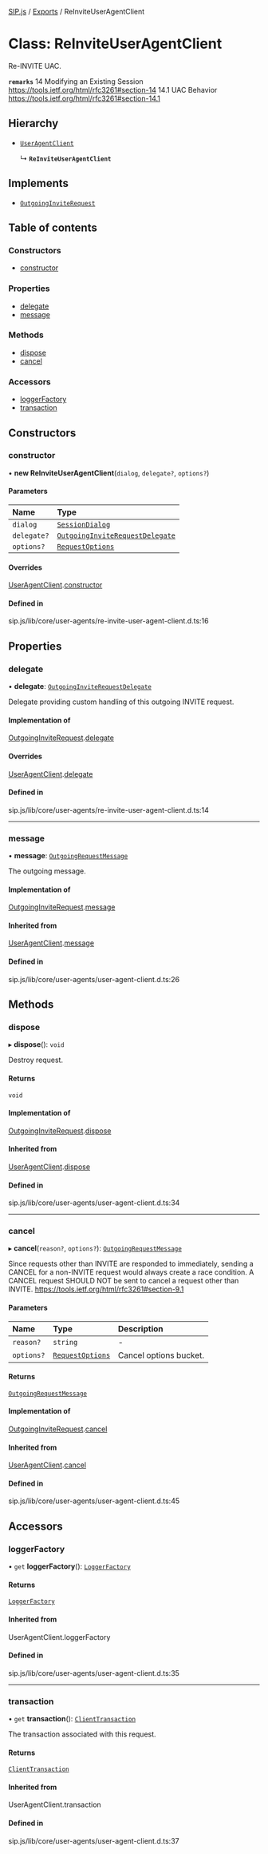 [SIP.js](../README.md) / [Exports](../modules.md) / ReInviteUserAgentClient

# Class: ReInviteUserAgentClient

Re-INVITE UAC.

**`remarks`**
14 Modifying an Existing Session
https://tools.ietf.org/html/rfc3261#section-14
14.1 UAC Behavior
https://tools.ietf.org/html/rfc3261#section-14.1

## Hierarchy

- [`UserAgentClient`](UserAgentClient.md)

  ↳ **`ReInviteUserAgentClient`**

## Implements

- [`OutgoingInviteRequest`](../interfaces/OutgoingInviteRequest.md)

## Table of contents

### Constructors

- [constructor](ReInviteUserAgentClient.md#constructor)

### Properties

- [delegate](ReInviteUserAgentClient.md#delegate)
- [message](ReInviteUserAgentClient.md#message)

### Methods

- [dispose](ReInviteUserAgentClient.md#dispose)
- [cancel](ReInviteUserAgentClient.md#cancel)

### Accessors

- [loggerFactory](ReInviteUserAgentClient.md#loggerfactory)
- [transaction](ReInviteUserAgentClient.md#transaction)

## Constructors

### constructor

• **new ReInviteUserAgentClient**(`dialog`, `delegate?`, `options?`)

#### Parameters

| Name | Type |
| :------ | :------ |
| `dialog` | [`SessionDialog`](SessionDialog.md) |
| `delegate?` | [`OutgoingInviteRequestDelegate`](../interfaces/OutgoingInviteRequestDelegate.md) |
| `options?` | [`RequestOptions`](../interfaces/RequestOptions.md) |

#### Overrides

[UserAgentClient](UserAgentClient.md).[constructor](UserAgentClient.md#constructor)

#### Defined in

sip.js/lib/core/user-agents/re-invite-user-agent-client.d.ts:16

## Properties

### delegate

• **delegate**: [`OutgoingInviteRequestDelegate`](../interfaces/OutgoingInviteRequestDelegate.md)

Delegate providing custom handling of this outgoing INVITE request.

#### Implementation of

[OutgoingInviteRequest](../interfaces/OutgoingInviteRequest.md).[delegate](../interfaces/OutgoingInviteRequest.md#delegate)

#### Overrides

[UserAgentClient](UserAgentClient.md).[delegate](UserAgentClient.md#delegate)

#### Defined in

sip.js/lib/core/user-agents/re-invite-user-agent-client.d.ts:14

___

### message

• **message**: [`OutgoingRequestMessage`](OutgoingRequestMessage.md)

The outgoing message.

#### Implementation of

[OutgoingInviteRequest](../interfaces/OutgoingInviteRequest.md).[message](../interfaces/OutgoingInviteRequest.md#message)

#### Inherited from

[UserAgentClient](UserAgentClient.md).[message](UserAgentClient.md#message)

#### Defined in

sip.js/lib/core/user-agents/user-agent-client.d.ts:26

## Methods

### dispose

▸ **dispose**(): `void`

Destroy request.

#### Returns

`void`

#### Implementation of

[OutgoingInviteRequest](../interfaces/OutgoingInviteRequest.md).[dispose](../interfaces/OutgoingInviteRequest.md#dispose)

#### Inherited from

[UserAgentClient](UserAgentClient.md).[dispose](UserAgentClient.md#dispose)

#### Defined in

sip.js/lib/core/user-agents/user-agent-client.d.ts:34

___

### cancel

▸ **cancel**(`reason?`, `options?`): [`OutgoingRequestMessage`](OutgoingRequestMessage.md)

Since requests other than INVITE are responded to immediately, sending a
CANCEL for a non-INVITE request would always create a race condition.
A CANCEL request SHOULD NOT be sent to cancel a request other than INVITE.
https://tools.ietf.org/html/rfc3261#section-9.1

#### Parameters

| Name | Type | Description |
| :------ | :------ | :------ |
| `reason?` | `string` | - |
| `options?` | [`RequestOptions`](../interfaces/RequestOptions.md) | Cancel options bucket. |

#### Returns

[`OutgoingRequestMessage`](OutgoingRequestMessage.md)

#### Implementation of

[OutgoingInviteRequest](../interfaces/OutgoingInviteRequest.md).[cancel](../interfaces/OutgoingInviteRequest.md#cancel)

#### Inherited from

[UserAgentClient](UserAgentClient.md).[cancel](UserAgentClient.md#cancel)

#### Defined in

sip.js/lib/core/user-agents/user-agent-client.d.ts:45

## Accessors

### loggerFactory

• `get` **loggerFactory**(): [`LoggerFactory`](LoggerFactory.md)

#### Returns

[`LoggerFactory`](LoggerFactory.md)

#### Inherited from

UserAgentClient.loggerFactory

#### Defined in

sip.js/lib/core/user-agents/user-agent-client.d.ts:35

___

### transaction

• `get` **transaction**(): [`ClientTransaction`](ClientTransaction.md)

The transaction associated with this request.

#### Returns

[`ClientTransaction`](ClientTransaction.md)

#### Inherited from

UserAgentClient.transaction

#### Defined in

sip.js/lib/core/user-agents/user-agent-client.d.ts:37
